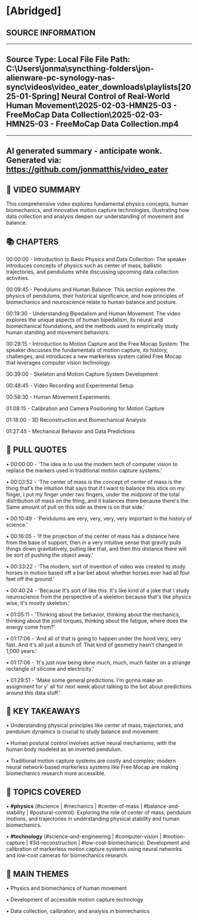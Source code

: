 # [Abridged] 

## SOURCE INFORMATION
--------------------------------------------------
Source Type: Local File
File Path: C:\Users\jonma\syncthing-folders\jon-alienware-pc-synology-nas-sync\videos\video_eater_downloads\playlists\[2025-01-Spring] Neural Control of Real-World Human Movement\2025-02-03-HMN25-03 - FreeMoCap Data Collection\2025-02-03-HMN25-03 - FreeMoCap Data Collection.mp4
--------------------------------------------------



    
---
AI generated summary - anticipate wonk.
Generated via: https://github.com/jonmatthis/video_eater
---


📝 VIDEO SUMMARY
--------------------------------------------------
This comprehensive video explores fundamental physics concepts, human biomechanics, and innovative motion capture technologies, illustrating how data collection and analysis deepen our understanding of movement and balance.

📚 CHAPTERS
--------------------------------------------------

00:00:00 - Introduction to Basic Physics and Data Collection:
 The speaker introduces concepts of physics such as center of mass, ballistic trajectories, and pendulums while discussing upcoming data collection activities.

00:09:45 - Pendulums and Human Balance:
 This section explores the physics of pendulums, their historical significance, and how principles of biomechanics and neuroscience relate to human balance and posture.

00:19:30 - Understanding Bipedalism and Human Movement:
 The video explores the unique aspects of human bipedalism, its neural and biomechanical foundations, and the methods used to empirically study human standing and movement behaviors.

00:29:15 - Introduction to Motion Capture and the Free Mocap System:
 The speaker discusses the fundamentals of motion capture, its history, challenges, and introduces a new markerless system called Free Mocap that leverages computer vision technology.

00:39:00 - Skeleton and Motion Capture System Development

00:48:45 - Video Recording and Experimental Setup

00:58:30 - Human Movement Experiments

01:08:15 - Calibration and Camera Positioning for Motion Capture

01:18:00 - 3D Reconstruction and Biomechanical Analysis

01:27:45 - Mechanical Behavior and Data Predictions


💬 PULL QUOTES
--------------------------------------------------

• 00:00:00 - 'The idea is to use the modern tech of computer vision to replace the markers used in traditional motion capture systems.'

• 00:03:52 - 'The center of mass is the concept of center of mass is the thing that's the intuition that says that if I want to balance this stick on my finger, I put my finger under two fingers, under the midpoint of the total distribution of mass on the thing, and it balances there because there's the Same amount of pull on this side as there is on that side.'

• 00:10:49 - 'Pendulums are very, very, very, very important in the history of science.'

• 00:16:05 - 'If the projection of the center of mass has a distance here from the base of support, then in a very intuitive sense that gravity pulls things down gravitatively, pulling like that, and then this distance there will be sort of pushing the object away.'

• 00:33:22 - 'The modern, sort of invention of video was created to study horses in motion based off a bar bet about whether horses ever had all four feet off the ground.'

• 00:40:24 - 'Because it's sort of like this. It's like kind of a joke that I study neuroscience from the perspective of a skeleton because that's like physics wise, it's mostly skeleton.'

• 01:05:11 - 'Thinking about the behavior, thinking about the mechanics, thinking about the joint torques, thinking about the fatigue, where does the energy come from?'

• 01:17:06 - 'And all of that is going to happen under the hood very, very fast. And it's all just a bunch of. That kind of geometry hasn't changed in 1,000 years.'

• 01:17:06 - 'It's just now being done much, much, much faster on a strange rectangle of silicone and electricity.'

• 01:29:51 - 'Make some general predictions. I'm gonna make an assignment for y' all for next week about talking to the bot about predictions around this data stuff.'


🎯 KEY TAKEAWAYS
--------------------------------------------------

• Understanding physical principles like center of mass, trajectories, and pendulum dynamics is crucial to study balance and movement.

• Human postural control involves active neural mechanisms, with the human body modeled as an inverted pendulum.

• Traditional motion capture systems are costly and complex; modern neural network-based markerless systems like Free Mocap are making biomechanics research more accessible.

🤔 TOPICS COVERED
--------------------------------------------------

• **#physics**
 	(#science | #mechanics | #center-of-mass | #balance-and-stability | #postural-control):
		 Exploring the role of center of mass, pendulum motions, and trajectories in understanding physical stability and human biomechanics.

• **#technology**
 	(#science-and-engineering | #computer-vision | #motion-capture | #3d-reconstruction | #low-cost-biomechanics):
		 Development and calibration of markerless motion capture systems using neural networks and low-cost cameras for biomechanics research.


💭 MAIN THEMES
--------------------------------------------------

• Physics and biomechanics of human movement

• Development of accessible motion capture technology

• Data collection, calibration, and analysis in biomechanics
